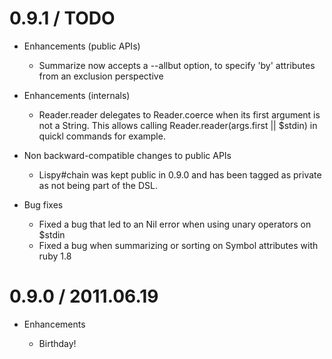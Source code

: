 # 0.9.1 / TODO

* Enhancements (public APIs)

  * Summarize now accepts a --allbut option, to specify 'by' attributes from an
    exclusion perspective  

* Enhancements (internals)

  * Reader.reader delegates to Reader.coerce when its first argument is not 
    a String. This allows calling Reader.reader(args.first || $stdin) in quickl
    commands for example.
    
* Non backward-compatible changes to public APIs

  * Lispy#chain was kept public in 0.9.0 and has been tagged as private as not
    being part of the DSL. 

* Bug fixes

  * Fixed a bug that led to an Nil error when using unary operators on $stdin
  * Fixed a bug when summarizing or sorting on Symbol attributes with ruby 1.8

# 0.9.0 / 2011.06.19

* Enhancements

  * Birthday!
